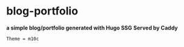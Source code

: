 # blog-portfolio
**a simple blog/portfolio generated with Hugo SSG**
__Served by Caddy__


`Theme = m10c`
